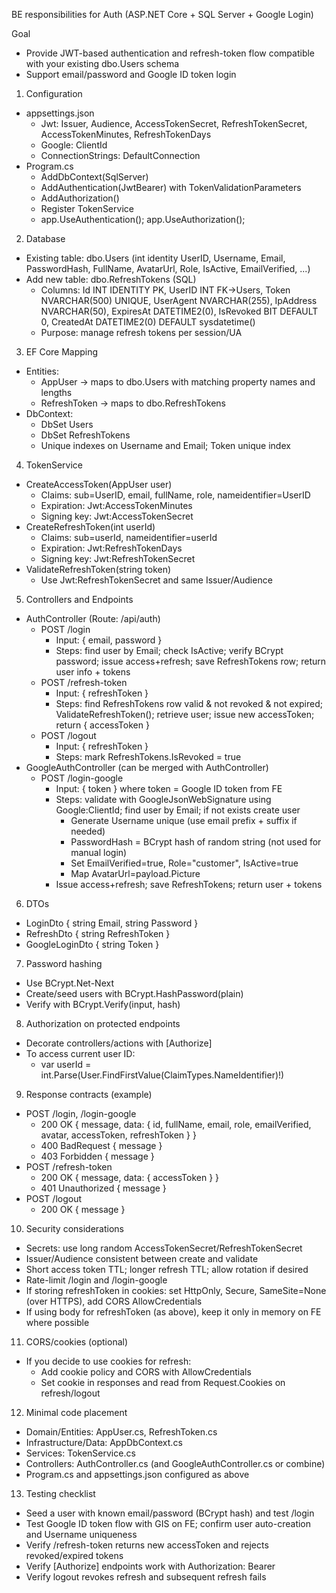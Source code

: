 BE responsibilities for Auth (ASP.NET Core + SQL Server + Google Login)

Goal
- Provide JWT-based authentication and refresh-token flow compatible with your existing dbo.Users schema
- Support email/password and Google ID token login

1) Configuration
- appsettings.json
  - Jwt: Issuer, Audience, AccessTokenSecret, RefreshTokenSecret, AccessTokenMinutes, RefreshTokenDays
  - Google: ClientId
  - ConnectionStrings: DefaultConnection
- Program.cs
  - AddDbContext<AppDbContext>(SqlServer)
  - AddAuthentication(JwtBearer) with TokenValidationParameters
  - AddAuthorization()
  - Register TokenService
  - app.UseAuthentication(); app.UseAuthorization();

2) Database
- Existing table: dbo.Users (int identity UserID, Username, Email, PasswordHash, FullName, AvatarUrl, Role, IsActive, EmailVerified, ...)
- Add new table: dbo.RefreshTokens (SQL)
  - Columns: Id INT IDENTITY PK, UserID INT FK->Users, Token NVARCHAR(500) UNIQUE, UserAgent NVARCHAR(255), IpAddress NVARCHAR(50), ExpiresAt DATETIME2(0), IsRevoked BIT DEFAULT 0, CreatedAt DATETIME2(0) DEFAULT sysdatetime()
  - Purpose: manage refresh tokens per session/UA

3) EF Core Mapping
- Entities:
  - AppUser -> maps to dbo.Users with matching property names and lengths
  - RefreshToken -> maps to dbo.RefreshTokens
- DbContext:
  - DbSet<AppUser> Users
  - DbSet<RefreshToken> RefreshTokens
  - Unique indexes on Username and Email; Token unique index

4) TokenService
- CreateAccessToken(AppUser user)
  - Claims: sub=UserID, email, fullName, role, nameidentifier=UserID
  - Expiration: Jwt:AccessTokenMinutes
  - Signing key: Jwt:AccessTokenSecret
- CreateRefreshToken(int userId)
  - Claims: sub=userId, nameidentifier=userId
  - Expiration: Jwt:RefreshTokenDays
  - Signing key: Jwt:RefreshTokenSecret
- ValidateRefreshToken(string token)
  - Use Jwt:RefreshTokenSecret and same Issuer/Audience

5) Controllers and Endpoints
- AuthController (Route: /api/auth)
  - POST /login
    - Input: { email, password }
    - Steps: find user by Email; check IsActive; verify BCrypt password; issue access+refresh; save RefreshTokens row; return user info + tokens
  - POST /refresh-token
    - Input: { refreshToken }
    - Steps: find RefreshTokens row valid & not revoked & not expired; ValidateRefreshToken(); retrieve user; issue new accessToken; return { accessToken }
  - POST /logout
    - Input: { refreshToken }
    - Steps: mark RefreshTokens.IsRevoked = true
- GoogleAuthController (can be merged with AuthController)
  - POST /login-google
    - Input: { token } where token = Google ID token from FE
    - Steps: validate with GoogleJsonWebSignature using Google:ClientId; find user by Email; if not exists create user
      - Generate Username unique (use email prefix + suffix if needed)
      - PasswordHash = BCrypt hash of random string (not used for manual login)
      - Set EmailVerified=true, Role="customer", IsActive=true
      - Map AvatarUrl=payload.Picture
    - Issue access+refresh; save RefreshTokens; return user + tokens

6) DTOs
- LoginDto { string Email, string Password }
- RefreshDto { string RefreshToken }
- GoogleLoginDto { string Token }

7) Password hashing
- Use BCrypt.Net-Next
- Create/seed users with BCrypt.HashPassword(plain)
- Verify with BCrypt.Verify(input, hash)

8) Authorization on protected endpoints
- Decorate controllers/actions with [Authorize]
- To access current user ID:
  - var userId = int.Parse(User.FindFirstValue(ClaimTypes.NameIdentifier)!)

9) Response contracts (example)
- POST /login, /login-google
  - 200 OK { message, data: { id, fullName, email, role, emailVerified, avatar, accessToken, refreshToken } }
  - 400 BadRequest { message }
  - 403 Forbidden { message }
- POST /refresh-token
  - 200 OK { message, data: { accessToken } }
  - 401 Unauthorized { message }
- POST /logout
  - 200 OK { message }

10) Security considerations
- Secrets: use long random AccessTokenSecret/RefreshTokenSecret
- Issuer/Audience consistent between create and validate
- Short access token TTL; longer refresh TTL; allow rotation if desired
- Rate-limit /login and /login-google
- If storing refreshToken in cookies: set HttpOnly, Secure, SameSite=None (over HTTPS), add CORS AllowCredentials
- If using body for refreshToken (as above), keep it only in memory on FE where possible

11) CORS/cookies (optional)
- If you decide to use cookies for refresh:
  - Add cookie policy and CORS with AllowCredentials
  - Set cookie in responses and read from Request.Cookies on refresh/logout

12) Minimal code placement
- Domain/Entities: AppUser.cs, RefreshToken.cs
- Infrastructure/Data: AppDbContext.cs
- Services: TokenService.cs
- Controllers: AuthController.cs (and GoogleAuthController.cs or combine)
- Program.cs and appsettings.json configured as above

13) Testing checklist
- Seed a user with known email/password (BCrypt hash) and test /login
- Test Google ID token flow with GIS on FE; confirm user auto-creation and Username uniqueness
- Verify /refresh-token returns new accessToken and rejects revoked/expired tokens
- Verify [Authorize] endpoints work with Authorization: Bearer <accessToken>
- Verify logout revokes refresh and subsequent refresh fails

